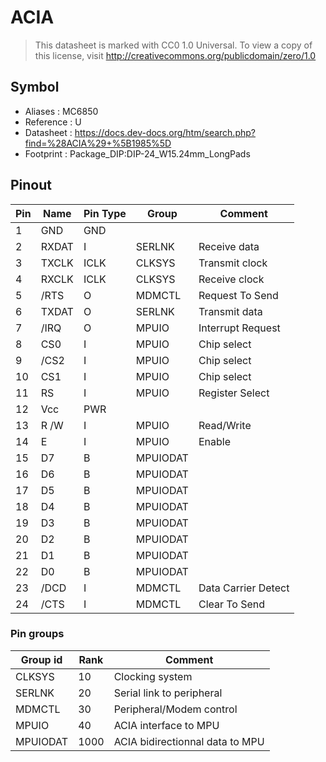 # ACIA

> This datasheet is marked with CC0 1.0
> Universal. To view a copy of this license, visit
> http://creativecommons.org/publicdomain/zero/1.0

## Symbol

* Aliases : MC6850
* Reference : U
* Datasheet : https://docs.dev-docs.org/htm/search.php?find=%28ACIA%29+%5B1985%5D
* Footprint : Package_DIP:DIP-24_W15.24mm_LongPads

## Pinout

|Pin|Name|Pin Type|Group|Comment|
|---|---|---|---|---|
|1|GND|GND|||
|2|RXDAT|I|SERLNK|Receive data|
|3|TXCLK|ICLK|CLKSYS|Transmit clock|
|4|RXCLK|ICLK|CLKSYS|Receive clock|
|5|/RTS|O|MDMCTL|Request To Send|
|6|TXDAT|O|SERLNK|Transmit data|
|7|/IRQ|O|MPUIO|Interrupt Request|
|8|CS0|I|MPUIO|Chip select|
|9|/CS2|I|MPUIO|Chip select|
|10|CS1|I|MPUIO|Chip select|
|11|RS|I|MPUIO|Register Select|
|12|Vcc|PWR|||
|13|R /W|I|MPUIO|Read/Write|
|14|E|I|MPUIO|Enable|
|15|D7|B|MPUIODAT||
|16|D6|B|MPUIODAT||
|17|D5|B|MPUIODAT||
|18|D4|B|MPUIODAT||
|19|D3|B|MPUIODAT||
|20|D2|B|MPUIODAT||
|21|D1|B|MPUIODAT||
|22|D0|B|MPUIODAT||
|23|/DCD|I|MDMCTL|Data Carrier Detect|
|24|/CTS|I|MDMCTL|Clear To Send|

### Pin groups

|Group id|Rank|Comment|
|---|---|---|
|CLKSYS|10|Clocking system|
|SERLNK|20|Serial link to peripheral|
|MDMCTL|30|Peripheral/Modem control|
|MPUIO|40|ACIA interface to MPU|
|MPUIODAT|1000|ACIA bidirectionnal data to MPU|
